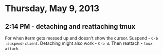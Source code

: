 # Thursday, May 9, 2013

## 2:14 PM - detaching and reattaching tmux

For when iterm gets messed up and doesn't show the cursor. Suspend - `C-b
:suspend-client`. Detaching might also work - `C-b d`. Then reattach - `tmux
attach`.
